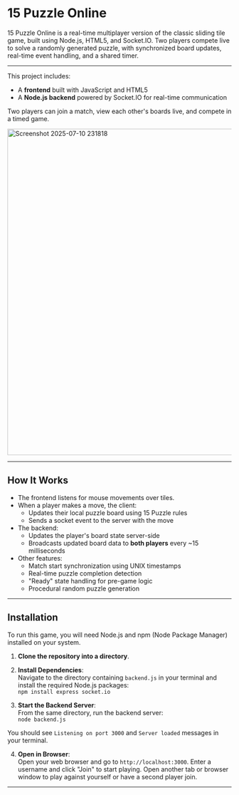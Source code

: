 # 15 Puzzle Online

15 Puzzle Online is a real-time multiplayer version of the classic sliding tile game, built using Node.js, HTML5, and Socket.IO. Two players compete live to solve a randomly generated puzzle, with synchronized board updates, real-time event handling, and a shared timer.

---

This project includes:
- A **frontend** built with JavaScript and HTML5
- A **Node.js backend** powered by Socket.IO for real-time communication

Two players can join a match, view each other's boards live, and compete in a timed game.

<img width="1646" height="733" alt="Screenshot 2025-07-10 231818" src="https://github.com/user-attachments/assets/bda22bc8-bb2c-4bcf-b46d-7410701c3e44" />

---

## How It Works

- The frontend listens for mouse movements over tiles.
- When a player makes a move, the client:
  - Updates their local puzzle board using 15 Puzzle rules
  - Sends a socket event to the server with the move
- The backend:
  - Updates the player's board state server-side
  - Broadcasts updated board data to **both players** every ~15 milliseconds
- Other features:
  - Match start synchronization using UNIX timestamps
  - Real-time puzzle completion detection
  - "Ready" state handling for pre-game logic
  - Procedural random puzzle generation

---

## Installation

To run this game, you will need Node.js and npm (Node Package Manager) installed on your system.

1. **Clone the repository into a directory**.

2. **Install Dependencies**:  
   Navigate to the directory containing `backend.js` in your terminal and install the required Node.js packages:  
   `npm install express socket.io`

3. **Start the Backend Server**:  
  From the same directory, run the backend server:  
  `node backend.js`

You should see `Listening on port 3000` and `Server loaded` messages in your terminal.

4. **Open in Browser**:  
Open your web browser and go to `http://localhost:3000`.
Enter a username and click "Join" to start playing. Open another tab or browser window to play against yourself or have a second player join.

---
